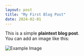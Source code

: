 ```yaml
---
layout: post
title: "My First Blog Post"
date: 2024-02-01
---
```


This is a simple **plaintext blog post**.  
You can add an image like this:

![Example Image](../assets/image.jpg)
